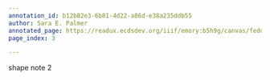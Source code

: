 ```yaml
---
annotation_id: b12b82e3-6b81-4d22-a86d-e38a235ddb55
author: Sara E. Palmer
annotated_page: https://readux.ecdsdev.org/iiif/emory:b5h9g/canvas/fedora:emory:pchdn
page_index: 3

---
```

<p>shape note 2</p>